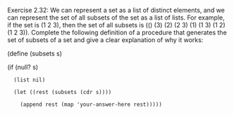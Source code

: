  Exercise 2.32: We can represent a set as a list of distinct elements, and we can represent the set of all subsets of the set as a list of lists. For example, if the set is (1 2 3), then the set of all subsets is (() (3) (2) (2 3) (1) (1 3) (1 2) (1 2 3)). Complete the following definition of a procedure that generates the set of subsets of a set and give a clear explanation of why it works:

(define (subsets s)

  (if (null? s)

      (list nil)

      (let ((rest (subsets (cdr s))))

        (append rest (map 'your-answer-here rest)))))
